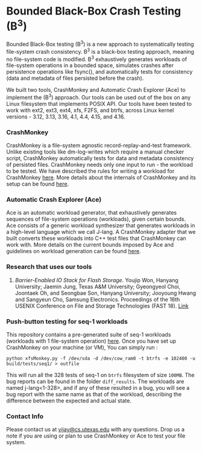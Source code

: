 # Bounded Black-Box Crash Testing (B<sup>3</sup>) #
Bounded Black-Box testing (B<sup>3</sup>) is a new approach to systematically testing file-system crash consistency. B<sup>3</sup> is a black-box testing approach, meaning no file-system code is modified. B<sup>3</sup> exhaustively generates workloads of file-system operations in a bounded space, simulates crashes after persistence operations like fsync(), and automatically tests for consistency (data and metadata of files persisted before the crash).

We built two tools, CrashMonkey and Automatic Crash Explorer (Ace) to implement the (B<sup>3</sup>) approach. Our tools can be used out of the box on any Linux filesystem that implements POSIX API. Our tools have been tested to work with ext2, ext3, ext4, xfs, F2FS, and btrfs, across Linux kernel versions - 3.12, 3.13, 3.16, 4.1, 4.4, 4.15, and 4.16.


### CrashMonkey ###
CrashMonkey is a file-system agnostic record-replay-and-test framework. Unlike existing tools like dm-log-writes which require a manual checker script, CrashMonkey automatically tests for data and metadata consistency of persisted files. CrashMonkey needs only one input to run - the workload to be tested. We have described the rules for writing a workload for CrashMonkey [here](documentation/workload.md). More details about the internals of CrashMonkey and its setup can be found [here](documentation/CrashMonkey.md).

### Automatic Crash Explorer (Ace) ###
Ace is an automatic workload generator, that exhaustively generates sequences of file-system operations (workloads), given certain bounds. Ace consists of a generic workload synthesizer that generates workloads in a high-level language which we call J-lang. A CrashMonkey adapter that we built converts these workloads into C++ test files that CrashMonkey can work with. More details on the current bounds imposed by Ace and guidelines on workload generation can be found [here](documentation/Ace.md).

### Research that uses our tools ###
1. *Barrier-Enabled IO Stack for Flash Storage*. Youjip Won, Hanyang University; Jaemin Jung, Texas A&M University; Gyeongyeol Choi, Joontaek Oh, and Seongbae Son, Hanyang University; Jooyoung Hwang and Sangyeun Cho, Samsung Electronics. Proceedings of the 16th USENIX Conference on File and Storage Technologies (FAST 18). [Link](https://www.usenix.org/conference/fast18/presentation/won)

### Push-button testing for seq-1 workloads ###

This repository contains a pre-generated suite of seq-1 workloads (workloads with 1 file-system operation) [here](code/tests/seq1/). Once you have set up CrashMonkey on your machine (or VM), You can simply run :

`python xfsMonkey.py -f /dev/sda -d /dev/cow_ram0 -t btrfs -e 102400 -u build/tests/seq1/ > outfile`

This will run all the 328 tests of seq-1 on `btrfs` filesystem of size `100MB`. The bug reports can be found in the folder `diff_results`. The workloads are named j-lang<1-328>, and if any of these resulted in a bug, you will see a bug report with the same name as that of the workload, describing the difference between the expected and actual state.

### Contact Info ###
Please contact us at vijay@cs.utexas.edu with any questions. Drop us a note if you are using or plan to use CrashMonkey or Ace to test your file system.

